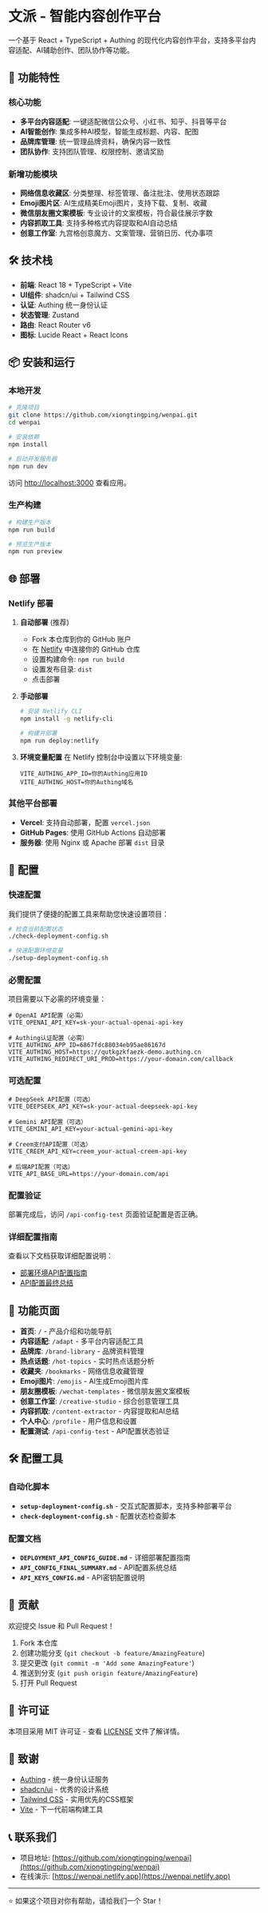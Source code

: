 # 文派 - 智能内容创作平台

一个基于 React + TypeScript + Authing 的现代化内容创作平台，支持多平台内容适配、AI辅助创作、团队协作等功能。

## 🚀 功能特性

### 核心功能
- **多平台内容适配**: 一键适配微信公众号、小红书、知乎、抖音等平台
- **AI智能创作**: 集成多种AI模型，智能生成标题、内容、配图
- **品牌库管理**: 统一管理品牌资料，确保内容一致性
- **团队协作**: 支持团队管理、权限控制、邀请奖励

### 新增功能模块
- **网络信息收藏区**: 分类整理、标签管理、备注批注、使用状态跟踪
- **Emoji图片区**: AI生成精美Emoji图片，支持下载、复制、收藏
- **微信朋友圈文案模板**: 专业设计的文案模板，符合最佳展示字数
- **内容抓取工具**: 支持多种格式内容提取和AI自动总结
- **创意工作室**: 九宫格创意魔方、文案管理、营销日历、代办事项

## 🛠️ 技术栈

- **前端**: React 18 + TypeScript + Vite
- **UI组件**: shadcn/ui + Tailwind CSS
- **认证**: Authing 统一身份认证
- **状态管理**: Zustand
- **路由**: React Router v6
- **图标**: Lucide React + React Icons

## 📦 安装和运行

### 本地开发

```bash
# 克隆项目
git clone https://github.com/xiongtingping/wenpai.git
cd wenpai

# 安装依赖
npm install

# 启动开发服务器
npm run dev
```

访问 [http://localhost:3000](http://localhost:3000) 查看应用。

### 生产构建

```bash
# 构建生产版本
npm run build

# 预览生产版本
npm run preview
```

## 🌐 部署

### Netlify 部署

1. **自动部署** (推荐)
   - Fork 本仓库到你的 GitHub 账户
   - 在 [Netlify](https://netlify.com) 中连接你的 GitHub 仓库
   - 设置构建命令: `npm run build`
   - 设置发布目录: `dist`
   - 点击部署

2. **手动部署**
   ```bash
   # 安装 Netlify CLI
   npm install -g netlify-cli
   
   # 构建并部署
   npm run deploy:netlify
   ```

3. **环境变量配置**
   在 Netlify 控制台中设置以下环境变量:
   ```
   VITE_AUTHING_APP_ID=你的Authing应用ID
   VITE_AUTHING_HOST=你的Authing域名
   ```

### 其他平台部署

- **Vercel**: 支持自动部署，配置 `vercel.json`
- **GitHub Pages**: 使用 GitHub Actions 自动部署
- **服务器**: 使用 Nginx 或 Apache 部署 `dist` 目录

## 🔧 配置

### 快速配置

我们提供了便捷的配置工具来帮助您快速设置项目：

```bash
# 检查当前配置状态
./check-deployment-config.sh

# 快速配置环境变量
./setup-deployment-config.sh
```

### 必需配置

项目需要以下必需的环境变量：

```env
# OpenAI API配置（必需）
VITE_OPENAI_API_KEY=sk-your-actual-openai-api-key

# Authing认证配置（必需）
VITE_AUTHING_APP_ID=6867fdc88034eb95ae86167d
VITE_AUTHING_HOST=https://qutkgzkfaezk-demo.authing.cn
VITE_AUTHING_REDIRECT_URI_PROD=https://your-domain.com/callback
```

### 可选配置

```env
# DeepSeek API配置（可选）
VITE_DEEPSEEK_API_KEY=sk-your-actual-deepseek-api-key

# Gemini API配置（可选）
VITE_GEMINI_API_KEY=your-actual-gemini-api-key

# Creem支付API配置（可选）
VITE_CREEM_API_KEY=creem_your-actual-creem-api-key

# 后端API配置（可选）
VITE_API_BASE_URL=https://your-domain.com/api
```

### 配置验证

部署完成后，访问 `/api-config-test` 页面验证配置是否正确。

### 详细配置指南

查看以下文档获取详细配置说明：
- [部署环境API配置指南](DEPLOYMENT_API_CONFIG_GUIDE.md)
- [API配置最终总结](API_CONFIG_FINAL_SUMMARY.md)

## 📱 功能页面

- **首页**: `/` - 产品介绍和功能导航
- **内容适配**: `/adapt` - 多平台内容适配工具
- **品牌库**: `/brand-library` - 品牌资料管理
- **热点话题**: `/hot-topics` - 实时热点话题分析
- **收藏夹**: `/bookmarks` - 网络信息收藏管理
- **Emoji图片**: `/emojis` - AI生成Emoji图片库
- **朋友圈模板**: `/wechat-templates` - 微信朋友圈文案模板
- **创意工作室**: `/creative-studio` - 综合创意管理工具
- **内容抓取**: `/content-extractor` - 内容提取和AI总结
- **个人中心**: `/profile` - 用户信息和设置
- **配置测试**: `/api-config-test` - API配置状态验证

## 🛠️ 配置工具

### 自动化脚本
- **`setup-deployment-config.sh`** - 交互式配置脚本，支持多种部署平台
- **`check-deployment-config.sh`** - 配置状态检查脚本

### 配置文档
- **`DEPLOYMENT_API_CONFIG_GUIDE.md`** - 详细部署配置指南
- **`API_CONFIG_FINAL_SUMMARY.md`** - API配置系统总结
- **`API_KEYS_CONFIG.md`** - API密钥配置说明

## 🤝 贡献

欢迎提交 Issue 和 Pull Request！

1. Fork 本仓库
2. 创建功能分支 (`git checkout -b feature/AmazingFeature`)
3. 提交更改 (`git commit -m 'Add some AmazingFeature'`)
4. 推送到分支 (`git push origin feature/AmazingFeature`)
5. 打开 Pull Request

## 📄 许可证

本项目采用 MIT 许可证 - 查看 [LICENSE](LICENSE) 文件了解详情。

## 🙏 致谢

- [Authing](https://authing.cn) - 统一身份认证服务
- [shadcn/ui](https://ui.shadcn.com) - 优秀的设计系统
- [Tailwind CSS](https://tailwindcss.com) - 实用优先的CSS框架
- [Vite](https://vitejs.dev) - 下一代前端构建工具

## 📞 联系我们

- 项目地址: [https://github.com/xiongtingping/wenpai](https://github.com/xiongtingping/wenpai)
- 在线演示: [https://wenpai.netlify.app](https://wenpai.netlify.app)

---

⭐ 如果这个项目对你有帮助，请给我们一个 Star！